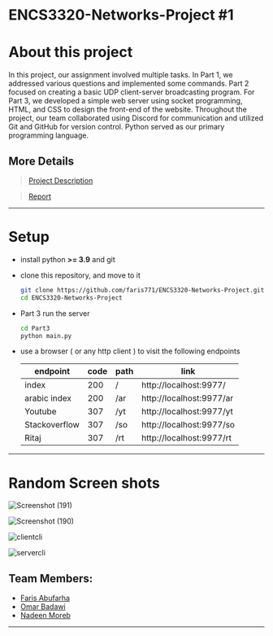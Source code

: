# ENCS3320-Networks-Project #1
# About this project
In this project, our assignment involved multiple tasks. In Part 1, we addressed various questions and implemented some commands. Part 2 focused on creating a basic UDP client-server broadcasting program. For Part 3, we developed a simple web server using socket programming, HTML, and CSS to design the front-end of the website. Throughout the project, our team collaborated using Discord for communication and utilized Git and GitHub for version control. Python served as our primary programming language.

## More Details
> [Project Description](ENCS3320_Project1.pdf)

> [Report](Report.pdf)
---------------------------------------------------------------------------
# Setup

* install python **>= 3.9** and git
* clone this repository, and move to it

    ```bash
    git clone https://github.com/faris771/ENCS3320-Networks-Project.git    
    cd ENCS3320-Networks-Project    
    ```
* Part 3 run the server    

    ```bash
    cd Part3
    python main.py    
    ```

* use a browser ( or any http client ) to visit the following endpoints 

    | endpoint     | code | path | link                      |
    |--------------|------|------|---------------------------|
    | index        | 200  | /    | http://localhost:9977/    |
    | arabic index | 200  | /ar  | http://localhost:9977/ar  |
    | Youtube       | 307  | /yt  | http://localhost:9977/yt |
    | Stackoverflow          | 307  | /so | http://localhost:9977/so |
    | Ritaj      | 307  | /rt | http://localhost:9977/rt |


---------------------------------------------------------------------------


# Random Screen shots

![Screenshot (191)](https://github.com/faris771/ENCS3320-Networks-Project/assets/70337488/4d4efe23-0e50-4397-a99f-f856e682e240)

![Screenshot (190)](https://github.com/faris771/ENCS3320-Networks-Project/assets/70337488/17305156-1383-4cce-ba3c-6daa8451e503)

![clientcli](https://github.com/faris771/ENCS3320-Networks-Project/assets/70337488/3107c9bf-9b04-4613-8f77-623150c25e19)

![servercli](https://github.com/faris771/ENCS3320-Networks-Project/assets/70337488/70e504c6-db15-4e1f-a73e-689537cda35a)


## Team Members:

* [Faris Abufarha](https://github.com/faris771)
* [Omar Badawi](https://github.com/itsomar278)
* [Nadeen Moreb](https://github.com/nadeenmoreb02)
 
***
